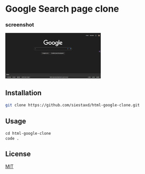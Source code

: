 # Google Search page clone

### screenshot
<img src="assets/img/Screenshot.png" width="300">

## Installation

```bash
git clone https://github.com/siestaxd/html-google-clone.git
```

## Usage

```linux
cd html-google-clone
code .
```

## License

[MIT](https://choosealicense.com/licenses/mit/)

